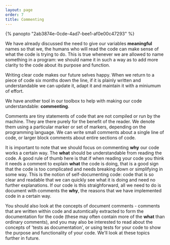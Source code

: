 ```yaml
---
layout: page
order: 7
title: Commenting
---
```


{% panopto "2ab3874e-0cde-4ad7-bee1-af0e00c47293" %}

We have already discussed the need to give our variables **meaningful** names so that we, the humans who will read the code can make sense of what the code is trying to do. This is true whenever we are allowed to name something in a program: we should name it in such a way as to add more clarity to the code about its purpose and function.

Writing clear code makes our future selves happy. When we return to a piece of code six months down the line, if it is plainly written and understandable we can update it, adapt it and maintain it with a miniumum of effort.

We have another tool in our toolbox to help with making our code understandable: **commenting**.

Comments are tiny statements of code that are not compiled or run by the machine. They are there purely for the benefit of the reader. We denote them using a particular marker or set of markers, depending on the programming language. We can write small comments about a single line of code, or larger block comments about entire sections of code.

It is important to note that we should focus on commenting **why** our code works a certain way. The **what** should be understandable from reading the code. A good rule of thumb here is that if when reading your code you think it needs a comment to explain **what** the code is doing, that is a good sign that the code is too complicated and needs breaking down or simplifying in some way. This is the notion of self-documenting code: code that is so clear and readable that we can quickly see what it is doing and need no further explanations. If our code is this straighforward, all we need to do is document with comments the **why**, the reasons that we have implemented code in a certain way.

You should also look at the concepts of document comments - comments that are written within code and automtically extracted to form the documentation for the code (these may often contain more of the **what** than ordinary comments), and you may also be interested to read about the concepts of 'tests as documentation', or using tests for your code to show the purpose and functionality of your code. We'll look at these topics further in future.
